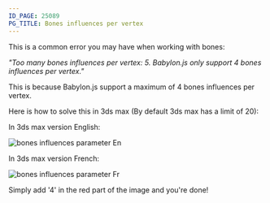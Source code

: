 ```yaml
---
ID_PAGE: 25089
PG_TITLE: Bones influences per vertex
---
```

This is a common error you may have when working with bones:

*"Too many bones influences per vertex: 5. Babylon.js only support 4 bones influences per vertex."*

This is because Babylon.js support a maximum of 4 bones influences per vertex.

Here is how to solve this in 3ds max (By default 3ds max has a limit of 20):

In 3ds max version English:

![bones influences parameter En](http://www.visualiser.fr/img/max.jpg)

In 3ds max version French:

![bones influences parameter Fr](https://s3-eu-west-1.amazonaws.com/sdz-upload/prod/upload/structure_limit.jpg)

Simply add '4' in the red part of the image and you're done!
